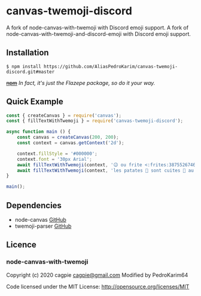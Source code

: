 # canvas-twemoji-discord

A fork of node-canvas-with-twemoji with Discord emoji support.
A fork of node-canvas-with-twemoji-and-discord-emoji with Discord emoji support.

## Installation
```shell
$ npm install https://github.com/AliasPedroKarim/canvas-twemoji-discord.git#master
```
~~[npm](https://www.npmjs.com/package/node-canvas-with-twemoji-and-discord-emoji)~~ _In fact, it's just the Flazepe package, so do it your way._

## Quick Example
```javascript
const { createCanvas } = require('canvas');
const { fillTextWithTwemoji } = require('canvas-twemoji-discord');

async function main () {
    const canvas = createCanvas(200, 200);
    const context = canvas.getContext('2d');

    context.fillStyle = '#000000';
    context.font = '30px Arial';
    await fillTextWithTwemoji(context, '😉 ou frite <:frites:387552674611986449> au four', 100, 100);
    await fillTextWithTwemoji(context, 'les patates 🥔 sont cuites 🍟 au four <:frites:387552674611986443>', 100, 130, { maxWidth: 150, ellipsisCharactere: "..." });
}

main();
```

## Dependencies

- node-canvas [GitHub](https://github.com/Automattic/node-canvas)
- twemoji-parser [GitHub](https://github.com/twitter/twemoji-parser)

## Licence

### node-canvas-with-twemoji

Copyright (c) 2020 cagpie <cagpie@gmail.com>
Modified by PedroKarim64

Code licensed under the MIT License: http://opensource.org/licenses/MIT

